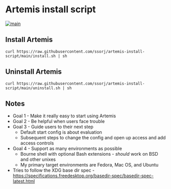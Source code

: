 # Artemis install script

[![main](https://github.com/ssorj/artemis-install-script/actions/workflows/main.yaml/badge.svg)](https://github.com/ssorj/artemis-install-script/actions/workflows/main.yaml)

## Install Artemis

~~~ shell
curl https://raw.githubusercontent.com/ssorj/artemis-install-script/main/install.sh | sh
~~~

## Uninstall Artemis

~~~ shell
curl https://raw.githubusercontent.com/ssorj/artemis-install-script/main/uninstall.sh | sh
~~~

## Notes

 - Goal 1 - Make it really easy to start using Artemis
 - Goal 2 - Be helpful when users face trouble
 - Goal 3 - Guide users to their next step
   - Default start config is about evaluation
   - Subsequent steps to change the config and open up access and add access controls
 - Goal 4 - Support as many environments as possible
   - Bourne shell with optional Bash extensions - *should* work on BSD and other unixes
   - My primary target environments are Fedora, Mac OS, and Ubuntu
 - Tries to follow the XDG base dir spec - https://specifications.freedesktop.org/basedir-spec/basedir-spec-latest.html
